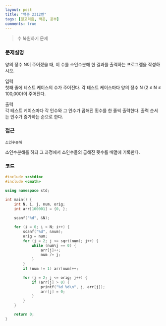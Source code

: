 ```yaml
---
layout: post
title: "백준 2312번"
tags: [알고리즘, 백준, 공부]
comments: true
---
```


> 수 복원하기 문제  

### 문제설명  
양의 정수 N이 주어졌을 때, 이 수를 소인수분해 한 결과를 출력하는 프로그램을 작성하시오.  

입력  
첫째 줄에 테스트 케이스의 수가 주어진다. 각 테스트 케이스마다 양의 정수 N (2 ≤ N ≤ 100,000)이 주어진다.  

출력  
각 테스트 케이스마다 각 인수와 그 인수가 곱해진 횟수를 한 줄씩 출력한다. 출력 순서는 인수가 증가하는 순으로 한다.  

### 접근  
`소인수분해`  

소인수분해를 하되 그 과정에서 소인수들의 곱해진 횟수를 배열에 기록한다.  

### 코드  
~~~c++
#include <cstdio>
#include <cmath>

using namespace std;

int main() {
    int N, i, j, num, orig;
    int arr[100001] = {0, };
    
    scanf("%d", &N);

    for (i = 0; i < N; i++) {
        scanf("%d", &num);
        orig = num;
        for (j = 2; j <= sqrt(num); j++) {
            while (num%j == 0) {
                arr[j]++;
                num /= j;
            }
        }
        if (num != 1) arr[num]++;

        for (j = 2; j <= orig; j++) {
            if (arr[j] > 0) { 
                printf("%d %d\n", j, arr[j]);
                arr[j] = 0;
            }
        }
    }

    return 0;
}
~~~